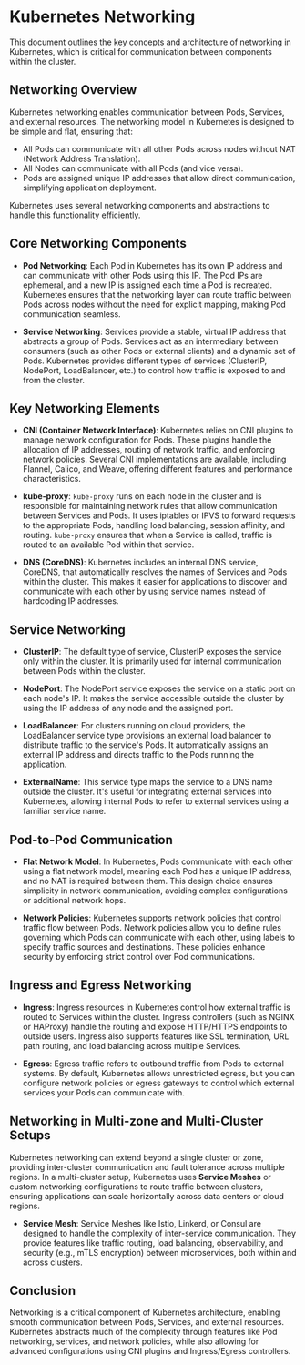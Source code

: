 # Kubernetes Networking

This document outlines the key concepts and architecture of networking in Kubernetes, which is critical for
communication between components within the cluster.

## Networking Overview

Kubernetes networking enables communication between Pods, Services, and external resources. The networking model in
Kubernetes is designed to be simple and flat, ensuring that:

- All Pods can communicate with all other Pods across nodes without NAT (Network Address Translation).
- All Nodes can communicate with all Pods (and vice versa).
- Pods are assigned unique IP addresses that allow direct communication, simplifying application deployment.

Kubernetes uses several networking components and abstractions to handle this functionality efficiently.

## Core Networking Components

- **Pod Networking**: Each Pod in Kubernetes has its own IP address and can communicate with other Pods using this IP.
  The Pod IPs are ephemeral, and a new IP is assigned each time a Pod is recreated. Kubernetes ensures that the
  networking layer can route traffic between Pods across nodes without the need for explicit mapping, making Pod
  communication seamless.

- **Service Networking**: Services provide a stable, virtual IP address that abstracts a group of Pods. Services act as
  an intermediary between consumers (such as other Pods or external clients) and a dynamic set of Pods. Kubernetes
  provides different types of services (ClusterIP, NodePort, LoadBalancer, etc.) to control how traffic is exposed to
  and from the cluster.

## Key Networking Elements

- **CNI (Container Network Interface)**: Kubernetes relies on CNI plugins to manage network configuration for Pods.
  These plugins handle the allocation of IP addresses, routing of network traffic, and enforcing network policies.
  Several CNI implementations are available, including Flannel, Calico, and Weave, offering different features and
  performance characteristics.

- **kube-proxy**: `kube-proxy` runs on each node in the cluster and is responsible for maintaining network rules that
  allow communication between Services and Pods. It uses iptables or IPVS to forward requests to the appropriate Pods,
  handling load balancing, session affinity, and routing. `kube-proxy` ensures that when a Service is called, traffic is
  routed to an available Pod within that service.

- **DNS (CoreDNS)**: Kubernetes includes an internal DNS service, CoreDNS, that automatically resolves the names of
  Services and Pods within the cluster. This makes it easier for applications to discover and communicate with each
  other by using service names instead of hardcoding IP addresses.

## Service Networking

- **ClusterIP**: The default type of service, ClusterIP exposes the service only within the cluster. It is primarily
  used for internal communication between Pods within the cluster.

- **NodePort**: The NodePort service exposes the service on a static port on each node's IP. It makes the service
  accessible outside the cluster by using the IP address of any node and the assigned port.

- **LoadBalancer**: For clusters running on cloud providers, the LoadBalancer service type provisions an external load
  balancer to distribute traffic to the service's Pods. It automatically assigns an external IP address and directs
  traffic to the Pods running the application.

- **ExternalName**: This service type maps the service to a DNS name outside the cluster. It's useful for integrating
  external services into Kubernetes, allowing internal Pods to refer to external services using a familiar service name.

## Pod-to-Pod Communication

- **Flat Network Model**: In Kubernetes, Pods communicate with each other using a flat network model, meaning each Pod
  has a unique IP address, and no NAT is required between them. This design choice ensures simplicity in network
  communication, avoiding complex configurations or additional network hops.

- **Network Policies**: Kubernetes supports network policies that control traffic flow between Pods. Network policies
  allow you to define rules governing which Pods can communicate with each other, using labels to specify traffic
  sources and destinations. These policies enhance security by enforcing strict control over Pod communications.

## Ingress and Egress Networking

- **Ingress**: Ingress resources in Kubernetes control how external traffic is routed to Services within the cluster.
  Ingress controllers (such as NGINX or HAProxy) handle the routing and expose HTTP/HTTPS endpoints to outside users.
  Ingress also supports features like SSL termination, URL path routing, and load balancing across multiple Services.

- **Egress**: Egress traffic refers to outbound traffic from Pods to external systems. By default, Kubernetes allows
  unrestricted egress, but you can configure network policies or egress gateways to control which external services your
  Pods can communicate with.

## Networking in Multi-zone and Multi-Cluster Setups

Kubernetes networking can extend beyond a single cluster or zone, providing inter-cluster communication and fault
tolerance across multiple regions. In a multi-cluster setup, Kubernetes uses **Service Meshes** or custom networking
configurations to route traffic between clusters, ensuring applications can scale horizontally across data centers or
cloud regions.

- **Service Mesh**: Service Meshes like Istio, Linkerd, or Consul are designed to handle the complexity of inter-service
  communication. They provide features like traffic routing, load balancing, observability, and security (e.g., mTLS
  encryption) between microservices, both within and across clusters.

## Conclusion

Networking is a critical component of Kubernetes architecture, enabling smooth communication between Pods, Services, and
external resources. Kubernetes abstracts much of the complexity through features like Pod networking, services, and
network policies, while also allowing for advanced configurations using CNI plugins and Ingress/Egress controllers.

